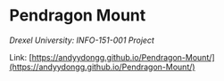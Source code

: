 # Pendragon Mount

*Drexel University: INFO-151-001 Project*

Link: [https://andyydongg.github.io/Pendragon-Mount/](https://andyydongg.github.io/Pendragon-Mount/)
